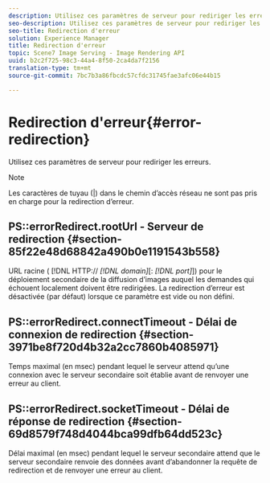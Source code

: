 ```yaml
---
description: Utilisez ces paramètres de serveur pour rediriger les erreurs.
seo-description: Utilisez ces paramètres de serveur pour rediriger les erreurs.
seo-title: Redirection d'erreur
solution: Experience Manager
title: Redirection d'erreur
topic: Scene7 Image Serving - Image Rendering API
uuid: b2c2f725-98c3-44a4-8f50-2ca4da7f2156
translation-type: tm+mt
source-git-commit: 7bc7b3a86fbcdc57cfdc31745fae3afc06e44b15

---
```



# Redirection d&#39;erreur{#error-redirection}

Utilisez ces paramètres de serveur pour rediriger les erreurs.

>[!NOTE]
>
>Les caractères de tuyau (|) dans le chemin d’accès réseau ne sont pas pris en charge pour la redirection d’erreur.

## PS::errorRedirect.rootUrl - Serveur de redirection {#section-85f22e48d68842a490b0e1191543b558}

URL racine ( [!DNL HTTP:// *[!DNL domain]*[: *[!DNL port]*]) pour le déploiement secondaire de la diffusion d’images auquel les demandes qui échouent localement doivent être redirigées. La redirection d’erreur est désactivée (par défaut) lorsque ce paramètre est vide ou non défini.

## PS::errorRedirect.connectTimeout - Délai de connexion de redirection {#section-3971be8f720d4b32a2cc7860b4085971}

Temps maximal (en msec) pendant lequel le serveur attend qu’une connexion avec le serveur secondaire soit établie avant de renvoyer une erreur au client.

## PS::errorRedirect.socketTimeout - Délai de réponse de redirection {#section-69d8579f748d4044bca99dfb64dd523c}

Délai maximal (en msec) pendant lequel le serveur secondaire attend que le serveur secondaire renvoie des données avant d’abandonner la requête de redirection et de renvoyer une erreur au client.
